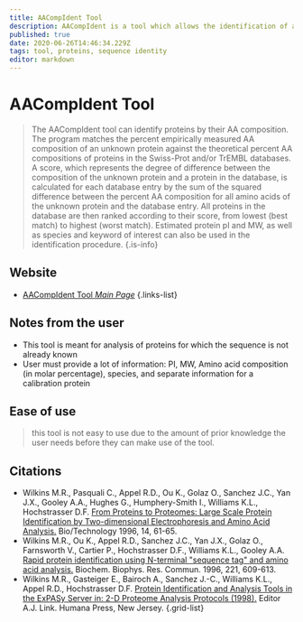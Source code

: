 ```yaml
---
title: AACompIdent Tool
description: AACompIdent is a tool which allows the identification of a protein from its amino acid composition. It searches the Swiss-Prot and / or TrEMBL databases for proteins, whose amino acid compositions are closest to the amino acid composition given.
published: true
date: 2020-06-26T14:46:34.229Z
tags: tool, proteins, sequence identity
editor: markdown
---
```


# AACompIdent Tool

> The AACompIdent tool can identify proteins by their AA composition. The program matches the percent empirically measured AA composition of an unknown protein against the theoretical percent AA compositions of proteins in the Swiss-Prot and/or TrEMBL databases. A score, which represents the degree of difference between the composition of the unknown protein and a protein in the database, is calculated for each database entry by the sum of the squared difference between the percent AA composition for all amino acids of the unknown protein and the database entry. All proteins in the database are then ranked according to their score, from lowest (best match) to highest (worst match). Estimated protein pI and MW, as well as species and keyword of interest can also be used in the identification procedure.
{.is-info}

 

## Website 

- [AACompIdent Tool *Main Page*](http://www.pdg.cnb.uam.es/cursos/Leon_2003/pages/visualizacion/programas_manuales/spdbv_userguide/us.expasy.org/tools/aacomp/index.html)
 {.links-list}

## Notes from the user
- This tool is meant for analysis of proteins for which the sequence is not already known
- User must provide a lot of information: PI, MW, Amino acid composition (in molar percentage), species, and separate information for a calibration protein

## Ease of use
> this tool is not easy to use due to the amount of prior knowledge the user needs before they can make use of the tool.


## Citations

- Wilkins M.R., Pasquali C., Appel R.D., Ou K., Golaz O., Sanchez J.C., Yan J.X., Gooley A.A., Hughes G., Humphery-Smith I., Williams K.L., Hochstrasser D.F. [From Proteins to Proteomes: Large Scale Protein Identification by Two-dimensional Electrophoresis and Amino Acid Analysis.](https://www.nature.com/articles/nbt0196-61) Bio/Technology 1996, 14, 61-65.
- Wilkins M.R., Ou K., Appel R.D., Sanchez J.C., Yan J.X., Golaz O., Farnsworth V., Cartier P., Hochstrasser D.F., Williams K.L., Gooley A.A. [Rapid protein identification using N-terminal "sequence tag" and amino acid analysis.](https://www.sciencedirect.com/science/article/abs/pii/S0006291X96906439) Biochem. Biophys. Res. Commun. 1996, 221, 609-613.
-	Wilkins M.R., Gasteiger E., Bairoch A., Sanchez J.-C., Williams K.L., Appel R.D., Hochstrasser D.F. [Protein Identification and Analysis Tools in the ExPASy Server in: 2-D Proteome Analysis Protocols (1998).](https://link.springer.com/protocol/10.1385/1-59259-890-0:571) Editor A.J. Link. Humana Press, New Jersey.
{.grid-list}